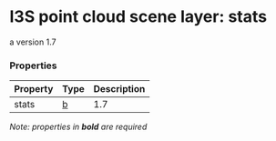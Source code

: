 # I3S point cloud scene layer: stats

a version 1.7

### Properties

| Property | Type | Description |
| --- | --- | --- |
| stats | [b](b.md) | 1.7 |

*Note: properties in **bold** are required*


